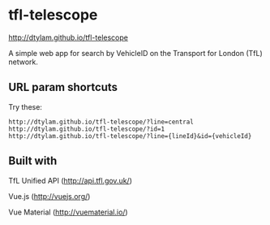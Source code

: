 # tfl-telescope
http://dtylam.github.io/tfl-telescope

A simple web app for search by VehicleID on the Transport for London (TfL) network.

## URL param shortcuts
Try these:
```
http://dtylam.github.io/tfl-telescope/?line=central
http://dtylam.github.io/tfl-telescope/?id=1
http://dtylam.github.io/tfl-telescope/?line={lineId}&id={vehicleId}
```

## Built with

TfL Unified API (http://api.tfl.gov.uk/)

Vue.js (http://vuejs.org/)

Vue Material (http://vuematerial.io/)